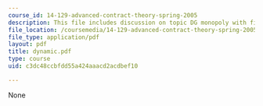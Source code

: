 ```yaml
---
course_id: 14-129-advanced-contract-theory-spring-2005
description: This file includes discussion on topic DG monopoly with fixed types.
file_location: /coursemedia/14-129-advanced-contract-theory-spring-2005/c3dc48ccbfdd55a424aaacd2acdbef10_dynamic.pdf
file_type: application/pdf
layout: pdf
title: dynamic.pdf
type: course
uid: c3dc48ccbfdd55a424aaacd2acdbef10

---
```

None